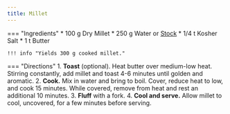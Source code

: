 ```yaml
---
title: Millet
---
```

=== "Ingredients"
    * 100 g Dry Millet
    * 250 g Water or [Stock](../../soups/stocks/vegetable-stock.md)
    * 1/4 t Kosher Salt
    * 1 t Butter

    !!! info "Yields 300 g cooked millet."

=== "Directions"
    1. **Toast** (optional). Heat butter over medium-low heat. Stirring constantly, add millet and toast 4-6 minutes until golden and aromatic.
    2. **Cook.** Mix in water and bring to boil. Cover, reduce heat to low, and cook 15 minutes. While covered, remove from heat and rest an additional 10 minutes.
    3. **Fluff** with a fork.
    4. **Cool and serve.** Allow millet to cool, uncovered, for a few minutes before serving.

[^kitchn]:
    Gordon, Megan. ["How To Cook Perfect Millet Every Time."](https://www.thekitchn.com/how-to-cook-perfect-millet-every-time-cooking-lessons-from-the-kitchn-185974) _The Kitchn._ 20 March 2013.
